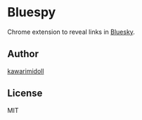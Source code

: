 <!-- ![hero_image]() -->

# Bluespy

Chrome extension to reveal links in [Bluesky](https://bsky.app).

<!-- chrome store link -->

## Author

[kawarimidoll](https://staging.bsky.app/profile/did:plc:okalufxun5rpqzdrwf5bpu3d)

## License

MIT
